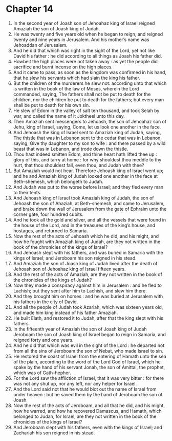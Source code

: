 # Chapter 14

1. In the second year of Joash son of Jehoahaz king of Israel reigned Amaziah the son of Joash king of Judah.
2. He was twenty and five years old when he began to reign, and reigned twenty and nine years in Jerusalem. And his mother’s name was Jehoaddan of Jerusalem.
3. And he did that which was right in the sight of the Lord, yet not like David his father : he did according to all things as Joash his father did.
4. Howbeit the high places were not taken away : as yet the people did sacrifice and burnt incense on the high places.
5. And it came to pass, as soon as the kingdom was confirmed in his hand, that he slew his servants which had slain the king his father.
6. But the children of the murderers he slew not: according unto that which is written in the book of the law of Moses, wherein the Lord commanded, saying, The fathers shall not be put to death for the children, nor the children be put to death for the fathers; but every man shall be put to death for his own sin.
7. He slew of Edom in the valley of salt ten thousand, and took Selah by war, and called the name of it Joktheel unto this day.
8. Then Amaziah sent messengers to Jehoash, the son of Jehoahaz son of Jehu, king of Israel, saying, Come, let us look one another in the face.
9. And Jehoash the king of Israel sent to Amaziah king of Judah, saying, The thistle that was in Lebanon sent to the cedar that was in Lebanon, saying, Give thy daughter to my son to wife : and there passed by a wild beast that was in Lebanon, and trode down the thistle.
10. Thou hast indeed smitten Edom, and thine heart hath lifted thee up : glory of this, and tarry at home : for why shouldest thou meddle to thy hurt, that thou shouldest fall, even thou, and Judah with thee?
11. But Amaziah would not hear. Therefore Jehoash king of Israel went up; and he and Amaziah king of Judah looked one another in the face at Beth–shemesh, which belongeth to Judah.
12. And Judah was put to the worse before Israel; and they fled every man to their tents.
13. And Jehoash king of Israel took Amaziah king of Judah, the son of Jehoash the son of Ahaziah, at Beth–shemesh, and came to Jerusalem, and brake down the wall of Jerusalem from the gate of Ephraim unto the corner gate, four hundred cubits.
14. And he took all the gold and silver, and all the vessels that were found in the house of the Lord, and in the treasures of the king’s house, and hostages, and returned to Samaria.
15. Now the rest of the acts of Jehoash which he did, and his might, and how he fought with Amaziah king of Judah, are they not written in the book of the chronicles of the kings of Israel?
16. And Jehoash slept with his fathers, and was buried in Samaria with the kings of Israel; and Jeroboam his son reigned in his stead.
17. And Amaziah the son of Joash king of Judah lived after the death of Jehoash son of Jehoahaz king of Israel fifteen years.
18. And the rest of the acts of Amaziah, are they not written in the book of the chronicles of the kings of Judah?
19. Now they made a conspiracy against him in Jerusalem : and he fled to Lachish; but they sent after him to Lachish, and slew him there.
20. And they brought him on horses : and he was buried at Jerusalem with his fathers in the city of David.
21. And all the people of Judah took Azariah, which was sixteen years old, and made him king instead of his father Amaziah.
22. He built Elath, and restored it to Judah, after that the king slept with his fathers.
23. In the fifteenth year of Amaziah the son of Joash king of Judah Jeroboam the son of Joash king of Israel began to reign in Samaria, and reigned forty and one years.
24. And he did that which was evil in the sight of the Lord : he departed not from all the sins of Jeroboam the son of Nebat, who made Israel to sin.
25. He restored the coast of Israel from the entering of Hamath unto the sea of the plain, according to the word of the Lord God of Israel, which he spake by the hand of his servant Jonah, the son of Amittai, the prophet, which was of Gath–hepher.
26. For the Lord saw the affliction of Israel, that it was very bitter : for there was not any shut up, nor any left, nor any helper for Israel.
27. And the Lord said not that he would blot out the name of Israel from under heaven : but he saved them by the hand of Jeroboam the son of Joash.
28. Now the rest of the acts of Jeroboam, and all that he did, and his might, how he warred, and how he recovered Damascus, and Hamath, which belonged to Judah, for Israel, are they not written in the book of the chronicles of the kings of Israel?
29. And Jeroboam slept with his fathers, even with the kings of Israel; and Zachariah his son reigned in his stead.

